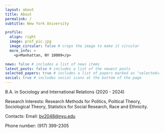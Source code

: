 ```yaml
---
layout: about
title: About
permalink: /
subtitle: New York University

profile:
  align: right
  image: prof_pic.jpg
  image_circular: false # crops the image to make it circular
  more_info: >
    <p>Manhattan, NY 10009</p>

news: false # includes a list of news items
latest_posts: false # includes a list of the newest posts
selected_papers: true # includes a list of papers marked as "selected={true}"
social: true # includes social icons at the bottom of the page
---
```


B.A. in Sociology and International Relations (2020 - 2024)

Research Interests: Research Methods for Politics, Political Theory, Sociological Theory, Statistics for Social Research, Race and Ethnicity.

Contacts:
Email: by2048@nyu.edu

Phone number: (917) 399-2305